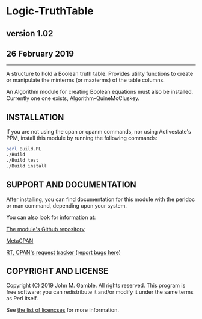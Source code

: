 # Logic-TruthTable

## version 1.02

## 26 February 2019

---

A structure to hold a Boolean truth table. Provides utility functions
to create or manipulate the minterms (or maxterms) of the table columns.

An Algorithm module for creating Boolean equations must also be installed.
Currently one one exists, Algorithm-QuineMcCluskey.

## INSTALLATION

If you are not using the cpan or cpanm commands, nor using Activestate's PPM,
install this module by running the following commands:

```sh
perl Build.PL
./Build
./Build test
./Build install
```

## SUPPORT AND DOCUMENTATION

After installing, you can find documentation for this module with the
perldoc or man command, depending upon your system.

You can also look for information at:

[The module's Github repository](https://github.com/jgamble/Logic-TruthTable)

[MetaCPAN](https://metacpan.org/release/Logic-TruthTable)

[RT, CPAN's request tracker (report bugs here)](http://rt.cpan.org/NoAuth/Bugs.html?Dist=Logic-TruthTable)


## COPYRIGHT AND LICENSE

Copyright (C) 2019 John M. Gamble. All rights reserved. This program is
free software; you can redistribute it and/or modify it under the same
terms as Perl itself.

See [the list of licencses](http://dev.perl.org/licenses) for more information.

